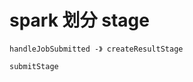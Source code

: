 # spark 划分 stage #





```
handleJobSubmitted -》 createResultStage

```









```
submitStage
```

